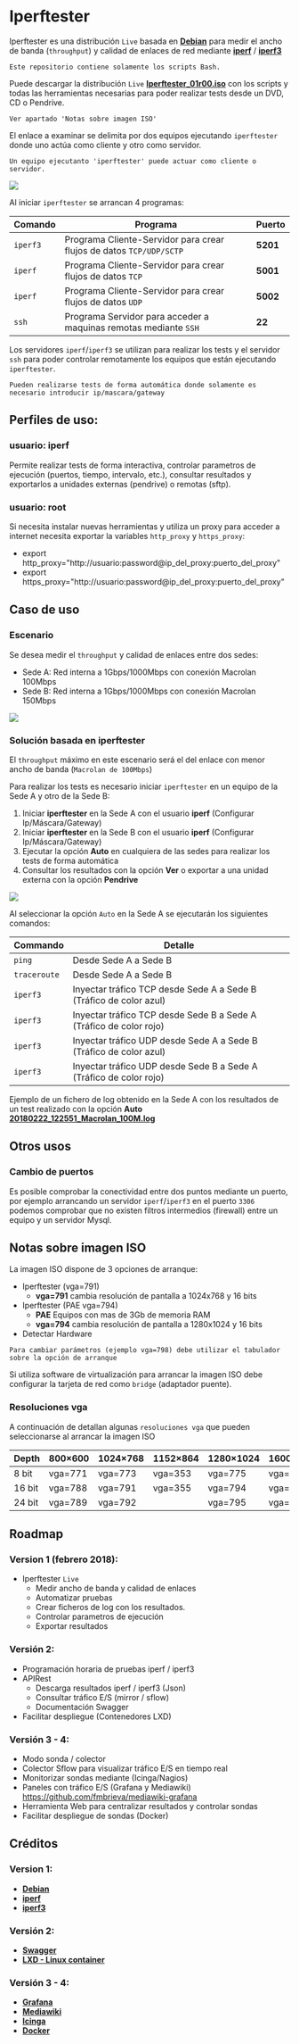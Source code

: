 # Iperftester

Iperftester es una distribución `Live` basada en [**Debian**](https://www.debian.org/) para medir el ancho de banda (`throughput`) y calidad de enlaces de red mediante [**iperf**](https://sourceforge.net/projects/iperf2/) / [**iperf3**](http://software.es.net/iperf/) 

```
Este repositorio contiene solamente los scripts Bash.
```

Puede descargar la distribución `Live` [**Iperftester_01r00.iso**](http://delegacionprovincial.com/iperftester/iperftester_v01_r00.iso) con los scripts y todas las herramientas necesarias para poder realizar tests desde un DVD, CD o Pendrive.

```
Ver apartado 'Notas sobre imagen ISO'
``` 

El enlace a examinar se delimita por dos equipos ejecutando `iperftester` donde uno actúa como cliente y otro como servidor.

```
Un equipo ejecutanto 'iperftester' puede actuar como cliente o servidor.
```

![](use_case/iperftester_version_00r04.png)

Al iniciar `iperftester` se arrancan 4 programas:
 
| Comando | Programa | Puerto |
| --- | --- | ---- |
| `iperf3` | Programa Cliente-Servidor para crear flujos de datos `TCP/UDP/SCTP` | **5201** |
| `iperf` | Programa Cliente-Servidor para crear flujos de datos  `TCP` | **5001** |
| `iperf` | Programa Cliente-Servidor para crear flujos de datos `UDP` | **5002** |
| `ssh` | Programa Servidor para acceder a maquinas remotas mediante `SSH` | **22** |
 
Los servidores `iperf`/`iperf3` se utilizan para realizar los tests  y el servidor `ssh` para poder controlar remotamente los equipos que están ejecutando `iperftester`.

```
Pueden realizarse tests de forma automática donde solamente es necesario introducir ip/mascara/gateway
```

## Perfiles de uso:

### usuario: iperf

Permite realizar tests de forma interactiva, controlar parametros de ejecución (puertos, tiempo, intervalo, etc.), consultar resultados y exportarlos a unidades externas (pendrive) o remotas (sftp).

### usuario: root     

Si necesita instalar nuevas herramientas y utiliza un proxy para acceder a internet necesita exportar la variables `http_proxy` y `https_proxy`:

- export http_proxy="http://usuario:password@ip_del_proxy:puerto_del_proxy"  
- export https_proxy="http://usuario:password@ip_del_proxy:puerto_del_proxy" 

## Caso de uso ##

### Escenario 

Se desea medir el `throughput` y calidad de enlaces entre dos sedes:

- Sede A: Red interna a 1Gbps/1000Mbps con conexión Macrolan 100Mbps 
- Sede B: Red interna a 1Gbps/1000Mbps con conexión Macrolan 150Mbps  

![](use_case/iperftester_macrolan_100M_escenario_00r01.png)

### Solución basada en iperftester

El `throughput` máximo en este escenario será el del enlace con menor ancho de banda (`Macrolan de 100Mbps`)

Para realizar los tests es necesario iniciar `iperftester` en un equipo de la Sede A y otro de la Sede B:

1. Iniciar **iperftester** en la Sede A con el usuario **iperf** (Configurar Ip/Máscara/Gateway)
2. Iniciar **iperftester** en la Sede B con el usuario **iperf** (Configurar Ip/Máscara/Gateway)
3. Ejecutar la opción **Auto** en cualquiera de las sedes para realizar los tests de forma automática
4. Consultar los resultados con la opción **Ver** o exportar a una unidad externa con la opción **Pendrive**


![](use_case/iperftester_macrolan_100M_00r01.png)

Al seleccionar la opción `Auto` en la Sede A se ejecutarán los siguientes comandos:

| Commando | Detalle |
| --- | --- |
| `ping` | Desde Sede A a Sede B |
| `traceroute` | Desde Sede A a Sede B |
| `iperf3` | Inyectar tráfico TCP desde Sede A a Sede B (Tráfico de color azul) |
| `iperf3` | Inyectar tráfico TCP desde Sede B a Sede A  (Tráfico de color rojo) |
| `iperf3` | Inyectar tráfico UDP desde Sede A a Sede B (Tráfico de color azul) |
| `iperf3` | Inyectar tráfico UDP desde Sede B a Sede A  (Tráfico de color rojo) |
   
Ejemplo de un fichero de log obtenido en la Sede A con los resultados de un test realizado con la opción **Auto** [**20180222_122551_Macrolan_100M.log**](use_case/20180222_122551_Macrolan_100M.log)

## Otros usos

### Cambio de puertos

Es posible comprobar la conectividad entre dos puntos mediante un puerto, por ejemplo arrancando un servidor `iperf`/`iperf3` en el puerto `3306` podemos comprobar que no existen filtros intermedios (firewall) entre un equipo y un servidor Mysql.

## Notas sobre imagen ISO

La imagen ISO dispone de 3 opciones de arranque:

- Iperftester (vga=791)
   - **vga=791** cambia resolución de pantalla a 1024x768 y 16 bits
- Iperftester (PAE vga=794) 
   - **PAE**  Equipos con mas de 3Gb de memoria RAM
   - **vga=794** cambia resolución de pantalla a 1280x1024 y 16 bits
- Detectar Hardware

```
Para cambiar parámetros (ejemplo vga=798) debe utilizar el tabulador sobre la opción de arranque
```

Si utiliza software de virtualización para arrancar la imagen ISO debe configurar la tarjeta de red como `bridge` (adaptador puente).

### Resoluciones vga

A continuación de detallan algunas `resoluciones vga` que pueden seleccionarse al arrancar la imagen ISO

| Depth | 800×600 | 1024×768 | 1152×864 | 1280×1024 | 1600×1200 |
| ---- | ---- | ---- | ---- | ---- | ---- |  
| 8 bit | vga=771 | vga=773 | vga=353 |	vga=775 | vga=796 |
| 16 bit | vga=788 | vga=791 | vga=355 |	vga=794 | vga=798 |
| 24 bit | vga=789 | vga=792 | | vga=795 | vga=799 |

## Roadmap

### Version 1 (febrero 2018):

- Iperftester `Live`
   - Medir ancho de banda y calidad de enlaces
   - Automatizar pruebas
   - Crear ficheros de log con los resultados.
   - Controlar parametros de ejecución
   - Exportar resultados 

### Versión 2:

- Programación horaria de pruebas iperf / iperf3
- APIRest
   - Descarga resultados iperf / iperf3 (Json)
   - Consultar tráfico E/S (mirror / sflow) 
   - Documentación Swagger
- Facilitar despliegue (Contenedores LXD)

### Versión 3 - 4:
- Modo sonda / colector
- Colector Sflow para visualizar tráfico E/S en tiempo real 
- Monitorizar sondas mediante (Icinga/Nagios)
- Paneles con tráfico E/S (Grafana y Mediawiki) https://github.com/fmbrieva/mediawiki-grafana
- Herramienta Web para centralizar resultados y controlar sondas
- Facilitar despliegue de sondas (Docker)

## Créditos

### Version 1:
- [**Debian**](https://www.debian.org/)
- [**iperf**](https://sourceforge.net/projects/iperf2/)
- [**iperf3**](http://software.es.net/iperf/)

### Versión 2:
- [**Swagger**](https://swagger.io/)
- [**LXD - Linux container**](https://linuxcontainers.org/lxd/)

### Versión 3 - 4:
- [**Grafana**](https://grafana.com/)
- [**Mediawiki**](https://www.mediawiki.org/wiki/MediaWiki)
- [**Icinga**](https://www.icinga.com/)
- [**Docker**](https://www.docker.com/)
